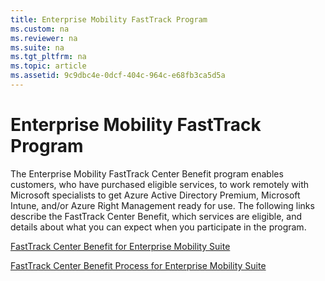 ```yaml
---
title: Enterprise Mobility FastTrack Program
ms.custom: na
ms.reviewer: na
ms.suite: na
ms.tgt_pltfrm: na
ms.topic: article
ms.assetid: 9c9dbc4e-0dcf-404c-964c-e68fb3ca5d5a
---
```

# Enterprise Mobility FastTrack Program
The Enterprise Mobility FastTrack Center Benefit program enables customers, who have purchased eligible services, to work remotely with Microsoft specialists to get Azure Active Directory Premium, Microsoft Intune, and/or Azure Right Management ready for use. The following links describe the FastTrack Center Benefit, which services are eligible, and details about what you can expect when you participate in the program.

[FastTrack Center Benefit for Enterprise Mobility Suite](fasttrack-center-benefit-for-enterprise-mobility-suite-ems.md)

[FastTrack Center Benefit Process for Enterprise Mobility Suite](fasttrack-center-benefit-process-for-enterprise-mobility-suite-ems.md)



